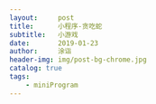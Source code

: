 ```yaml
---
layout:     post
title:      小程序-贪吃蛇
subtitle:   小游戏
date:       2019-01-23
author:     涂诣
header-img: img/post-bg-chrome.jpg
catalog: true
tags:
    - miniProgram
---
```


